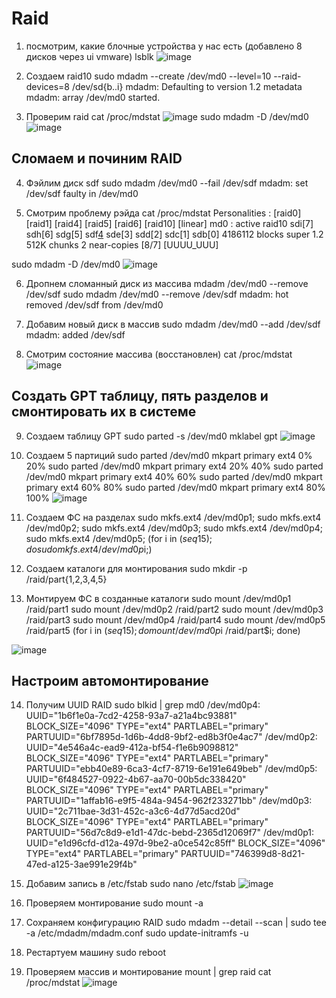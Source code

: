 # Raid

1. посмотрим, какие блочные устройства у нас есть (добавлено 8 дисков через ui vmware)
lsblk
![image](https://github.com/user-attachments/assets/913e93e8-b328-4cbf-9378-67e679773ceb)

2. Создаем raid10
sudo mdadm --create /dev/md0 --level=10 --raid-devices=8 /dev/sd{b..i}
mdadm: Defaulting to version 1.2 metadata
mdadm: array /dev/md0 started.

3. Проверим raid
cat /proc/mdstat
![image](https://github.com/user-attachments/assets/6f74c8a3-cd99-4caa-88b5-8b23da3ef84c)
sudo mdadm -D /dev/md0
![image](https://github.com/user-attachments/assets/ab22587a-2798-42a7-b44c-b961ec0f4549)

## Сломаем и починим RAID

4. Фэйлим диск sdf
sudo mdadm /dev/md0 --fail /dev/sdf
mdadm: set /dev/sdf faulty in /dev/md0

5. Смотрим проблему рэйда
cat /proc/mdstat
Personalities : [raid0] [raid1] [raid4] [raid5] [raid6] [raid10] [linear]
md0 : active raid10 sdi[7] sdh[6] sdg[5] sdf[4](F) sde[3] sdd[2] sdc[1] sdb[0]
      4186112 blocks super 1.2 512K chunks 2 near-copies [8/7] [UUUU_UUU]

sudo mdadm -D /dev/md0
![image](https://github.com/user-attachments/assets/28943bb3-f305-4048-91b3-f47d6a65ef84)

6. Дропнем сломанный диск из массива
mdadm /dev/md0 --remove /dev/sdf
sudo mdadm /dev/md0 --remove /dev/sdf
mdadm: hot removed /dev/sdf from /dev/md0

7. Добавим новый диск в массив
sudo mdadm /dev/md0 --add /dev/sdf
mdadm: added /dev/sdf

8. Смотрим состояние массива (восстановлен)
cat /proc/mdstat
![image](https://github.com/user-attachments/assets/404379ae-6b18-4473-93ab-ed9b7e71126a)

## Создать GPT таблицу, пять разделов и смонтировать их в системе

9. Создаем таблицу GPT
sudo parted -s /dev/md0 mklabel gpt
![image](https://github.com/user-attachments/assets/f503dd46-c071-48d1-b031-42e602cc5b69)

10. Создаем 5 партиций
sudo parted /dev/md0 mkpart primary ext4 0% 20%
sudo parted /dev/md0 mkpart primary ext4 20% 40%
sudo parted /dev/md0 mkpart primary ext4 40% 60%
sudo parted /dev/md0 mkpart primary ext4 60% 80%
sudo parted /dev/md0 mkpart primary ext4 80% 100%
![image](https://github.com/user-attachments/assets/744afe15-f5a3-4841-afa0-f86fdb3a71c2)

11. Создаем ФС на разделах
sudo mkfs.ext4 /dev/md0p1;
sudo mkfs.ext4 /dev/md0p2;
sudo mkfs.ext4 /dev/md0p3;
sudo mkfs.ext4 /dev/md0p4;
sudo mkfs.ext4 /dev/md0p5;
(for i in $(seq 1 5); do sudo mkfs.ext4 /dev/md0p$i;)

12. Создаем каталоги для монтирования
sudo mkdir -p /raid/part{1,2,3,4,5}

13. Монтируем ФС в созданные каталоги
sudo mount /dev/md0p1 /raid/part1
sudo mount /dev/md0p2 /raid/part2
sudo mount /dev/md0p3 /raid/part3
sudo mount /dev/md0p4 /raid/part4
sudo mount /dev/md0p5 /raid/part5
(for i in $(seq 1 5); do mount /dev/md0p$i /raid/part$i; done)

![image](https://github.com/user-attachments/assets/f1683e2d-5f58-4d21-85da-a5480b69a3da)

## Настроим автомонтирование

14. Получим UUID RAID
sudo blkid | grep md0
/dev/md0p4: UUID="1b6f1e0a-7cd2-4258-93a7-a21a4bc93881" BLOCK_SIZE="4096" TYPE="ext4" PARTLABEL="primary" PARTUUID="6bf7895d-1d6b-4dd8-9bf2-ed8b3f0e4ac7"
/dev/md0p2: UUID="4e546a4c-ead9-412a-bf54-f1e6b9098812" BLOCK_SIZE="4096" TYPE="ext4" PARTLABEL="primary" PARTUUID="ebb40e89-6ca3-4cf7-8719-6e191e649beb"
/dev/md0p5: UUID="6f484527-0922-4b67-aa70-00b5dc338420" BLOCK_SIZE="4096" TYPE="ext4" PARTLABEL="primary" PARTUUID="1affab16-e9f5-484a-9454-962f233271bb"
/dev/md0p3: UUID="2c711bae-3d31-452c-a3c6-4d77d5acd20d" BLOCK_SIZE="4096" TYPE="ext4" PARTLABEL="primary" PARTUUID="56d7c8d9-e1d1-47dc-bebd-2365d12069f7"
/dev/md0p1: UUID="e1d96cfd-d12a-497d-9be2-a0ce542c85ff" BLOCK_SIZE="4096" TYPE="ext4" PARTLABEL="primary" PARTUUID="746399d8-8d21-47ed-a125-3ae991e29f4b"

15. Добавим запись в /etc/fstab
sudo nano /etc/fstab
![image](https://github.com/user-attachments/assets/bd156cbd-7ff1-43d5-b8ab-08d9fdf4b98b)

16. Проверяем монтирование
sudo mount -a

17. Сохраняем конфигурацию RAID
sudo mdadm --detail --scan | sudo tee -a /etc/mdadm/mdadm.conf
sudo update-initramfs -u

18. Рестартуем машину
sudo reboot

19. Проверяем массив и монтирование
mount | grep raid
cat /proc/mdstat
![image](https://github.com/user-attachments/assets/44a5b30f-ec44-4d8f-a190-1b8a49ff0670)

